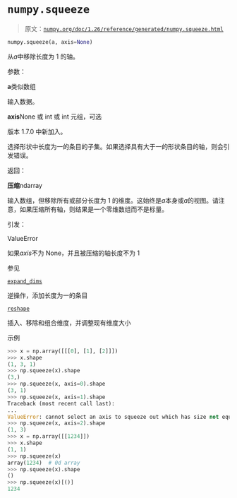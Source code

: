 # `numpy.squeeze`

> 原文：[`numpy.org/doc/1.26/reference/generated/numpy.squeeze.html`](https://numpy.org/doc/1.26/reference/generated/numpy.squeeze.html)

```py
numpy.squeeze(a, axis=None)
```

从*a*中移除长度为 1 的轴。

参数：

**a**类似数组

输入数据。

**axis**None 或 int 或 int 元组，可选

版本 1.7.0 中新加入。

选择形状中长度为一的条目的子集。如果选择具有大于一的形状条目的轴，则会引发错误。

返回：

**压缩**ndarray

输入数组，但移除所有或部分长度为 1 的维度。这始终是*a*本身或*a*的视图。请注意，如果压缩所有轴，则结果是一个零维数组而不是标量。

引发：

ValueError

如果*axis*不为 None，并且被压缩的轴长度不为 1

参见

[`expand_dims`](https://numpy.org/doc/1.26/reference/generated/numpy.expand_dims.html)

逆操作，添加长度为一的条目

[`reshape`](https://numpy.org/doc/1.26/reference/generated/numpy.reshape.html) 

插入、移除和组合维度，并调整现有维度大小

示例

```py
>>> x = np.array([[[0], [1], [2]]])
>>> x.shape
(1, 3, 1)
>>> np.squeeze(x).shape
(3,)
>>> np.squeeze(x, axis=0).shape
(3, 1)
>>> np.squeeze(x, axis=1).shape
Traceback (most recent call last):
...
ValueError: cannot select an axis to squeeze out which has size not equal to one
>>> np.squeeze(x, axis=2).shape
(1, 3)
>>> x = np.array([[1234]])
>>> x.shape
(1, 1)
>>> np.squeeze(x)
array(1234)  # 0d array
>>> np.squeeze(x).shape
()
>>> np.squeeze(x)[()]
1234 
```
